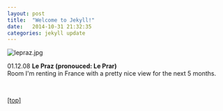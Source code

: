 ```yaml
---
layout: post
title:  "Welcome to Jekyll!"
date:   2014-10-31 21:32:35
categories: jekyll update
---
```

<img src="jpg/lepraz.jpg" alt="lepraz.jpg" />

<p><p>
<p>01.12.08 <strong>Le Praz (pronouced: Le Prar)</strong>
<br>Room I'm renting in France with a pretty nice view for the next 5 months.</p>

<br>
<p><a href="index.html">[top]</a><p>
<br>
